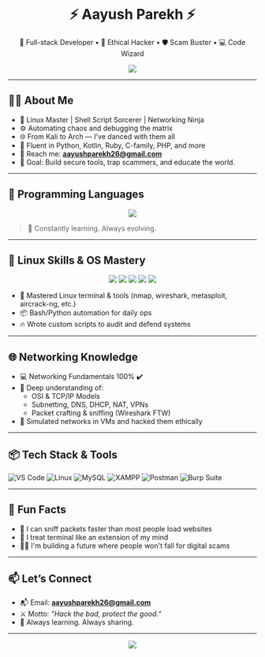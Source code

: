 <h1 align="center">⚡ Aayush Parekh ⚡</h1>
<p align="center">🚀 Full-stack Developer • 🧠 Ethical Hacker • 🛡️ Scam Buster • 💻 Code Wizard</p>

<p align="center">
  <img src="https://readme-typing-svg.herokuapp.com?color=00FFFF&size=22&center=true&vCenter=true&width=500&height=50&lines=Code.+Break.+Secure.+Repeat.;Think+like+a+hacker%2C+build+like+a+dev.;Stay+sharp.+Stay+ethical.">
</p>

---

## 👨‍💻 About Me

- 🧠 Linux Master | Shell Script Sorcerer | Networking Ninja
- ⚙️ Automating chaos and debugging the matrix
- 🌐 From Kali to Arch — I’ve danced with them all
- 💬 Fluent in Python, Kotlin, Ruby, C-family, PHP, and more
- 💌 Reach me: **aayushparekh26@gmail.com**
- 🎯 Goal: Build secure tools, trap scammers, and educate the world.

---

## 🧠 Programming Languages

<p align="center">
  <img src="https://skillicons.dev/icons?i=python,java,php,js,html,css,c,cpp,bash" />
</p>

> 🧪 Constantly learning. Always evolving.

---

## 🧰 Linux Skills & OS Mastery

<p align="center">
  <img src="https://img.shields.io/badge/Linux%20(Master)-FCC624?style=for-the-badge&logo=linux&logoColor=black" />
  <img src="https://img.shields.io/badge/Ubuntu-E95420?style=for-the-badge&logo=ubuntu&logoColor=white" />
  <img src="https://img.shields.io/badge/Kali%20Linux-557C94?style=for-the-badge&logo=kali-linux&logoColor=white" />
  <img src="https://img.shields.io/badge/Arch%20Linux-1793D1?style=for-the-badge&logo=arch-linux&logoColor=white" />
  <img src="https://img.shields.io/badge/Parrot%20OS-00bfff?style=for-the-badge&logo=linux&logoColor=white" />
</p>

- 🧰 Mastered Linux terminal & tools (nmap, wireshark, metasploit, aircrack-ng, etc.)
- 📦 Bash/Python automation for daily ops
- 🔥 Wrote custom scripts to audit and defend systems

---

## 🌐 Networking Knowledge

- 💻 Networking Fundamentals 100% ✔️
- 🧠 Deep understanding of:
  - OSI & TCP/IP Models
  - Subnetting, DNS, DHCP, NAT, VPNs
  - Packet crafting & sniffing (Wireshark FTW)
- 📡 Simulated networks in VMs and hacked them ethically

---

## 📦 Tech Stack & Tools

![VS Code](https://img.shields.io/badge/-VS%20Code-007ACC?style=for-the-badge&logo=visual-studio-code&logoColor=white)
![Linux](https://img.shields.io/badge/-Linux-FCC624?style=for-the-badge&logo=linux&logoColor=black)
![MySQL](https://img.shields.io/badge/-MySQL-4479A1?style=for-the-badge&logo=mysql&logoColor=white)
![XAMPP](https://img.shields.io/badge/-XAMPP-FB7A24?style=for-the-badge&logo=xampp&logoColor=white)
![Postman](https://img.shields.io/badge/-Postman-FF6C37?style=for-the-badge&logo=postman&logoColor=white)
![Burp Suite](https://img.shields.io/badge/-Burp%20Suite-ff3300?style=for-the-badge&logoColor=white)

---

## 🎯 Fun Facts

- 🎯 I can sniff packets faster than most people load websites
- 🧠 I treat terminal like an extension of my mind
- 👨‍🏫 I'm building a future where people won't fall for digital scams

---

## 📫 Let’s Connect

- 📬 Email: **aayushparekh26@gmail.com**
- ⚔️ Motto: *“Hack the bad, protect the good.”*
- 🧠 Always learning. Always sharing.

---

<p align="center">
  <img src="https://img.shields.io/badge/-Thanks_for_visiting!-00bfff?style=for-the-badge" />
</p>
